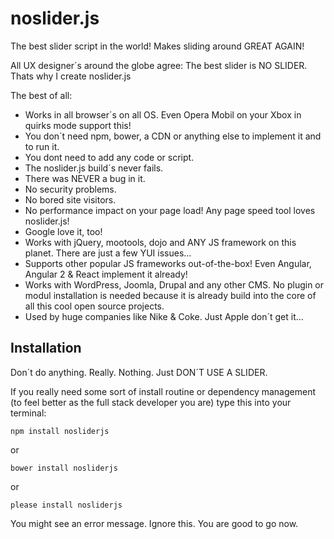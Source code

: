 # noslider.js
The best slider script in the world! Makes sliding around GREAT AGAIN!

All UX designer´s around the globe agree: The best slider is NO SLIDER.
Thats why I create noslider.js

The best of all:
- Works in all browser´s on all OS. Even Opera Mobil on your Xbox in quirks mode support this!
- You don´t need npm, bower, a CDN or anything else to implement it and to run it.
- You dont need to add any code or script.
- The noslider.js build´s never fails.
- There was NEVER a bug in it.
- No security problems.
- No bored site visitors.
- No performance impact on your page load! Any page speed tool loves noslider.js!
- Google love it, too!
- Works with jQuery, mootools, dojo and ANY JS framework on this planet. There are just a few YUI issues...
- Supports other popular JS frameworks out-of-the-box! Even Angular, Angular 2 & React implement it already!
- Works with WordPress, Joomla, Drupal and any other CMS. No plugin or modul installation is needed because it is already build into the core of all this cool open source projects.
- Used by huge companies like Nike & Coke. Just Apple don´t get it... 


## Installation
Don´t do anything. Really. Nothing. Just DON´T USE A SLIDER.

If you really need some sort of install routine or dependency management (to feel better as the full stack developer you are) type this into your terminal:

`npm install nosliderjs`

or

`bower install nosliderjs`

or

`please install nosliderjs`

You might see an error message. Ignore this. You are good to go now.
